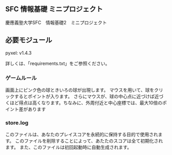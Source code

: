 ## SFC 情報基礎 ミニプロジェクト
慶應義塾大学SFC　情報基礎2　ミニプロジェクト

## 必要モジュール
pyxel: v1.4.3

詳しくは、「requirements.txt」をご参照ください。

### ゲームルール
画面上にピンク色の球ときいろの球が出現します。
マウスを用いて、球をクリックするとポイントが入ります。
さらにマウスが、球の中心点に近づけば近づくほど得点は高くなります。ちなみに、外周付近と中心座標では、最大10倍のポイント差があります

### store.log
このファイルは、あなたのプレイスコアを永続的に保持する目的で使用されます。
このファイルを削除することによって、あたたのスコアは全て初期化されます。
また、このファイルは初回起動時に自動生成されます。



